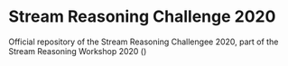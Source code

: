 # Stream Reasoning Challenge 2020

Official repository of the Stream Reasoning Challengee 2020, 
part of the Stream Reasoning Workshop 2020 ()
